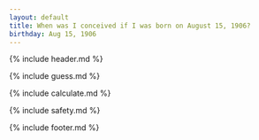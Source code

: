 ```yaml
---
layout: default
title: When was I conceived if I was born on August 15, 1906?
birthday: Aug 15, 1906
---
```


{% include header.md %}

{% include guess.md %}

{% include calculate.md %}

{% include safety.md %}

{% include footer.md %}



